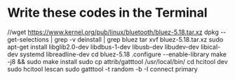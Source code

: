 # Write these codes in the Terminal
//wget https://www.kernel.org/pub/linux/bluetooth/bluez-5.18.tar.xz
dpkg --get-selections | grep -v deinstall | grep bluez
tar xvf bluez-5.18.tar.xz
sudo apt-get install libglib2.0-dev libdbus-1-dev libusb-dev libudev-dev libical-dev systemd libreadline-dev
cd bluez-5.18
.configure --enable-library
make -j8 && sudo make install
sudo cp attrib/gatttool /usr/local/bin/
cd
hcitool dev
sudo hcitool lescan
sudo gatttool -t random -b <BLE device> -I
connect 
primary
